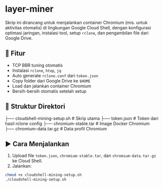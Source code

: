 # layer-miner

Skrip ini dirancang untuk menjalankan container Chromium (mis. untuk aktivitas otomatis) di lingkungan Google Cloud Shell, dengan konfigurasi optimasi jaringan, instalasi tool, setup `rclone`, dan pengambilan file dari Google Drive.

## 🔧 Fitur
- TCP BBR tuning otomatis
- Instalasi `rclone`, `htop`, `jq`
- Auto generate `rclone.conf` dari `token.json`
- Copy folder dari Google Drive ke `$HOME`
- Load dan jalankan container Chromium
- Bersih-bersih otomatis setelah setup

## 📁 Struktur Direktori

├── cloudshell-mining-setup.sh # Skrip utama
├── token.json # Token dari hasil rclone config
├── chromium-stable.tar # Image Docker Chromium
├── chromium-data.tar.gz # Data profil Chromium


## ▶️ Cara Menjalankan

1. Upload file `token.json`, `chromium-stable.tar`, dan `chromium-data.tar.gz` ke Cloud Shell.
2. Jalankan:

```bash
chmod +x cloudshell-mining-setup.sh
./cloudshell-mining-setup.sh
